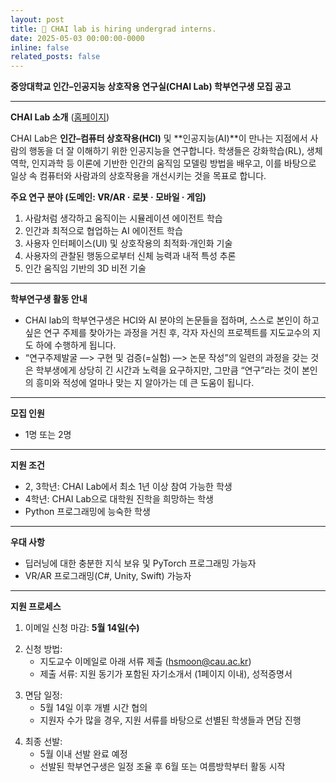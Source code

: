 ```yaml
---
layout: post
title: 📢 CHAI lab is hiring undergrad interns.
date: 2025-05-03 00:00:00-0000
inline: false
related_posts: false
---
```


**중앙대학교 인간–인공지능 상호작용 연구실(CHAI Lab) 학부연구생 모집 공고**

---

**CHAI Lab 소개** ([홈페이지](../..))

CHAI Lab은 **인간–컴퓨터 상호작용(HCI)** 및 **인공지능(AI)**이 만나는 지점에서 사람의 행동을 더 잘 이해하기 위한 인공지능을 연구합니다.
학생들은 강화학습(RL), 생체역학, 인지과학 등 이론에 기반한 인간의 움직임 모델링 방법을 배우고, 이를 바탕으로 일상 속 컴퓨터와 사람과의 상호작용을 개선시키는 것을 목표로 합니다.

**주요 연구 분야 (도메인: VR/AR · 로봇 · 모바일 · 게임)**

1. 사람처럼 생각하고 움직이는 시뮬레이션 에이전트 학습
2. 인간과 최적으로 협업하는 AI 에이전트 학습
3. 사용자 인터페이스(UI) 및 상호작용의 최적화·개인화 기술
4. 사용자의 관찰된 행동으로부터 신체 능력과 내적 특성 추론
5. 인간 움직임 기반의 3D 비전 기술

---

**학부연구생 활동 안내**

* CHAI lab의 학부연구생은 HCI와 AI 분야의 논문들을 접하며, 스스로 본인이 하고 싶은 연구 주제를 찾아가는 과정을 거친 후, 각자 자신의 프로젝트를 지도교수의 지도 하에 수행하게 됩니다.
* “연구주제발굴 —> 구현 및 검증(=실험) —> 논문 작성”의 일련의 과정을 갖는 것은 학부생에게 상당히 긴 시간과 노력을 요구하지만, 그만큼 “연구”라는 것이 본인의 흥미와 적성에 얼마나 맞는 지 알아가는 데 큰 도움이 됩니다.

---

**모집 인원**

* 1명 또는 2명

---

**지원 조건**

* 2, 3학년: CHAI Lab에서 최소 1년 이상 참여 가능한 학생
* 4학년: CHAI Lab으로 대학원 진학을 희망하는 학생
* Python 프로그래밍에 능숙한 학생

---

**우대 사항**

* 딥러닝에 대한 충분한 지식 보유 및 PyTorch 프로그래밍 가능자
* VR/AR 프로그래밍(C#, Unity, Swift) 가능자

---

**지원 프로세스**

1. 이메일 신청 마감: **5월 14일(수)**
<!-- -->

2. 신청 방법:  
   * 지도교수 이메일로 아래 서류 제출 ([hsmoon@cau.ac.kr](mailto:hsmoon@cau.ac.kr))  
   * 제출 서류: 지원 동기가 포함된 자기소개서 (1페이지 이내), 성적증명서  
<!-- -->

3. 면담 일정:  
   * 5월 14일 이후 개별 시간 협의  
   * 지원자 수가 많을 경우, 지원 서류를 바탕으로 선별된 학생들과 면담 진행  
<!-- -->

4. 최종 선발: 
   * 5월 이내 선발 완료 예정
   * 선발된 학부연구생은 일정 조율 후 6월 또는 여름방학부터 활동 시작  

